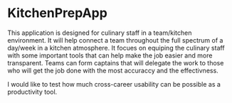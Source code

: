 # KitchenPrepApp

This application is designed for culinary staff in a team/kitchen environment. 
It will help connect a team throughout the full spectrum of a day/week in a kitchen atmosphere. It focues on equiping the culinary staff with some important tools
that can help make the job easier and more transparent. 
   Teams can form captains that will delegate the work to those who will get the job done with the most accuraccy and the effectivness.

I would like to test how much cross-career usability can be possible as a productivity tool.

